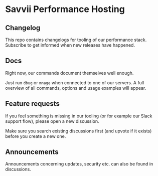 # Savvii Performance Hosting

## Changelog
This repo contains changelogs for tooling of our performance stack.
Subscribe to get informed when new releases have happened.

## Docs
Right now, our commands document themselves well enough.

Just run `dbug` or `mnage` when connected to one of our servers. 
A full overview of all commands, options and usage examples will appear.

## Feature requests
If you feel something is missing in our tooling (or for example our Slack support flow), please open a new discussion.

Make sure you search existing discussions first (and upvote if it exists) before you create a new one.

## Announcements
Announcements concerning updates, security etc. can also be found in discussions.
